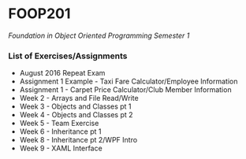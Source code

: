 # FOOP201
*Foundation in Object Oriented Programming Semester 1*

### List of Exercises/Assignments ###
* August 2016 Repeat Exam
* Assignment 1 Example - Taxi Fare Calculator/Employee Information
* Assignment 1 - Carpet Price Calculator/Club Member Information
* Week 2 - Arrays and File Read/Write
* Week 3 - Objects and Classes pt 1
* Week 4 - Objects and Classes pt 2
* Week 5 - Team Exercise
* Week 6 - Inheritance pt 1
* Week 8 - Inheritance pt 2/WPF Intro
* Week 9 - XAML Interface